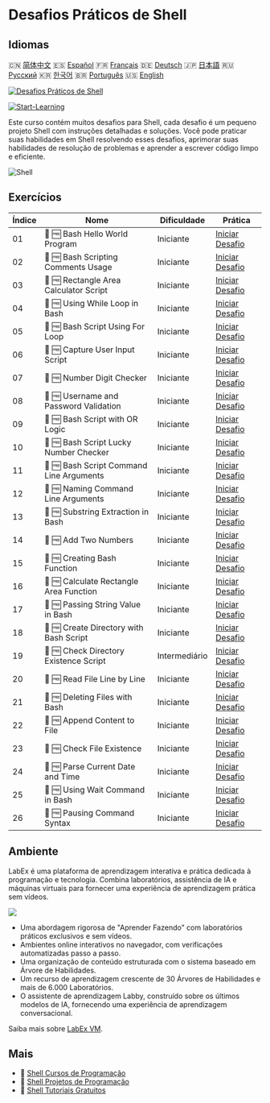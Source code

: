 # Desafios Práticos de Shell

## Idiomas

🇨🇳 [简体中文](README_zh.md) 🇪🇸 [Español](README_es.md) 🇫🇷 [Français](README_fr.md) 🇩🇪 [Deutsch](README_de.md) 🇯🇵 [日本語](README_ja.md) 🇷🇺 [Русский](README_ru.md) 🇰🇷 [한국어](README_ko.md) 🇧🇷 [Português](README_pt.md) 🇺🇸 [English](README.md) 

[![Desafios Práticos de Shell](https://cover-creator.labex.io/shell-practice-challenges.png?lang=pt)](https://labex.io/pt/courses/shell-practice-challenges)

[![Start-Learning](https://img.shields.io/badge/Start-Learning-whitesmoke?style=for-the-badge)](https://labex.io/pt/courses/shell-practice-challenges)

Este curso contém muitos desafios para Shell, cada desafio é um pequeno projeto Shell com instruções detalhadas e soluções. Você pode praticar suas habilidades em Shell resolvendo esses desafios, aprimorar suas habilidades de resolução de problemas e aprender a escrever código limpo e eficiente.

![Shell](https://img.shields.io/badge/Shell-whitesmoke?style=for-the-badge&logo=shell)


## Exercícios

|   Índice | Nome                                     | Dificuldade   | Prática                                                                                                                |
|----------|------------------------------------------|---------------|------------------------------------------------------------------------------------------------------------------------|
|       01 | 🎯 🆓 Bash Hello World Program           | Iniciante     | <a target='_blank' href='https://labex.io/pt/labs/linux-bash-hello-world-program-387351'>Iniciar Desafio</a>           |
|       02 | 🎯 🆓 Bash Scripting Comments Usage      | Iniciante     | <a target='_blank' href='https://labex.io/pt/labs/shell-bash-scripting-comments-usage-387353'>Iniciar Desafio</a>      |
|       03 | 🎯 🆓 Rectangle Area Calculator Script   | Iniciante     | <a target='_blank' href='https://labex.io/pt/labs/shell-rectangle-area-calculator-script-387354'>Iniciar Desafio</a>   |
|       04 | 🎯 🆓 Using While Loop in Bash           | Iniciante     | <a target='_blank' href='https://labex.io/pt/labs/shell-using-while-loop-in-bash-387355'>Iniciar Desafio</a>           |
|       05 | 🎯 🆓 Bash Script Using For Loop         | Iniciante     | <a target='_blank' href='https://labex.io/pt/labs/shell-bash-script-using-for-loop-387356'>Iniciar Desafio</a>         |
|       06 | 🎯 🆓 Capture User Input Script          | Iniciante     | <a target='_blank' href='https://labex.io/pt/labs/shell-capture-user-input-script-387357'>Iniciar Desafio</a>          |
|       07 | 🎯 🆓 Number Digit Checker               | Iniciante     | <a target='_blank' href='https://labex.io/pt/labs/shell-number-digit-checker-387358'>Iniciar Desafio</a>               |
|       08 | 🎯 🆓 Username and Password Validation   | Iniciante     | <a target='_blank' href='https://labex.io/pt/labs/shell-username-and-password-validation-387359'>Iniciar Desafio</a>   |
|       09 | 🎯 🆓 Bash Script with OR Logic          | Iniciante     | <a target='_blank' href='https://labex.io/pt/labs/shell-bash-script-with-or-logic-387360'>Iniciar Desafio</a>          |
|       10 | 🎯 🆓 Bash Script Lucky Number Checker   | Iniciante     | <a target='_blank' href='https://labex.io/pt/labs/shell-bash-script-lucky-number-checker-387361'>Iniciar Desafio</a>   |
|       11 | 🎯 🆓 Bash Script Command Line Arguments | Iniciante     | <a target='_blank' href='https://labex.io/pt/labs/shell-bash-script-command-line-arguments-387363'>Iniciar Desafio</a> |
|       12 | 🎯 🆓 Naming Command Line Arguments      | Iniciante     | <a target='_blank' href='https://labex.io/pt/labs/shell-naming-command-line-arguments-387364'>Iniciar Desafio</a>      |
|       13 | 🎯 🆓 Substring Extraction in Bash       | Iniciante     | <a target='_blank' href='https://labex.io/pt/labs/shell-substring-extraction-in-bash-387366'>Iniciar Desafio</a>       |
|       14 | 🎯 🆓 Add Two Numbers                    | Iniciante     | <a target='_blank' href='https://labex.io/pt/labs/shell-add-two-numbers-387367'>Iniciar Desafio</a>                    |
|       15 | 🎯 🆓 Creating Bash Function             | Iniciante     | <a target='_blank' href='https://labex.io/pt/labs/shell-creating-bash-function-387368'>Iniciar Desafio</a>             |
|       16 | 🎯 🆓 Calculate Rectangle Area Function  | Iniciante     | <a target='_blank' href='https://labex.io/pt/labs/shell-calculate-rectangle-area-function-387369'>Iniciar Desafio</a>  |
|       17 | 🎯 🆓 Passing String Value in Bash       | Iniciante     | <a target='_blank' href='https://labex.io/pt/labs/shell-passing-string-value-in-bash-387370'>Iniciar Desafio</a>       |
|       18 | 🎯 🆓 Create Directory with Bash Script  | Iniciante     | <a target='_blank' href='https://labex.io/pt/labs/shell-create-directory-with-bash-script-387371'>Iniciar Desafio</a>  |
|       19 | 🎯 🆓 Check Directory Existence Script   | Intermediário | <a target='_blank' href='https://labex.io/pt/labs/shell-check-directory-existence-script-387372'>Iniciar Desafio</a>   |
|       20 | 🎯 🆓 Read File Line by Line             | Iniciante     | <a target='_blank' href='https://labex.io/pt/labs/shell-read-file-line-by-line-387373'>Iniciar Desafio</a>             |
|       21 | 🎯 🆓 Deleting Files with Bash           | Iniciante     | <a target='_blank' href='https://labex.io/pt/labs/shell-deleting-files-with-bash-387374'>Iniciar Desafio</a>           |
|       22 | 🎯 🆓 Append Content to File             | Iniciante     | <a target='_blank' href='https://labex.io/pt/labs/shell-append-content-to-file-387375'>Iniciar Desafio</a>             |
|       23 | 🎯 🆓 Check File Existence               | Iniciante     | <a target='_blank' href='https://labex.io/pt/labs/shell-check-file-existence-387376'>Iniciar Desafio</a>               |
|       24 | 🎯 🆓 Parse Current Date and Time        | Iniciante     | <a target='_blank' href='https://labex.io/pt/labs/shell-parse-current-date-and-time-387377'>Iniciar Desafio</a>        |
|       25 | 🎯 🆓 Using Wait Command in Bash         | Iniciante     | <a target='_blank' href='https://labex.io/pt/labs/shell-using-wait-command-in-bash-387378'>Iniciar Desafio</a>         |
|       26 | 🎯 🆓 Pausing Command Syntax             | Iniciante     | <a target='_blank' href='https://labex.io/pt/labs/shell-pausing-command-syntax-387379'>Iniciar Desafio</a>             |

## Ambiente

LabEx é uma plataforma de aprendizagem interativa e prática dedicada à programação e tecnologia. Combina laboratórios, assistência de IA e máquinas virtuais para fornecer uma experiência de aprendizagem prática sem vídeos.

![](https://tutorial-screenshot.getvm.io/images/vm-1725247253.png)

- Uma abordagem rigorosa de "Aprender Fazendo" com laboratórios práticos exclusivos e sem vídeos.
- Ambientes online interativos no navegador, com verificações automatizadas passo a passo.
- Uma organização de conteúdo estruturada com o sistema baseado em Árvore de Habilidades.
- Um recurso de aprendizagem crescente de 30 Árvores de Habilidades e mais de 6.000 Laboratórios.
- O assistente de aprendizagem Labby, construído sobre os últimos modelos de IA, fornecendo uma experiência de aprendizagem conversacional.

Saiba mais sobre [LabEx VM](https://support.labex.io/using-labex/virtual-machine).

## Mais

- 🔗 [Shell Cursos de Programação](https://github.com/labex-labs/awesome-programming-courses)
- 🔗 [Shell Projetos de Programação](https://github.com/labex-labs/awesome-programming-projects)
- 🔗 [Shell Tutoriais Gratuitos](https://github.com/labex-labs/shell-free-tutorials)

